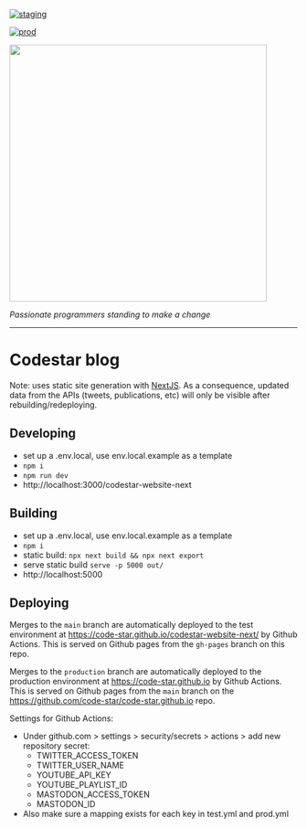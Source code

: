 [![staging](https://github.com/code-star/codestar-website-next/actions/workflows/staging.yml/badge.svg)](https://github.com/code-star/codestar-website-next/actions/workflows/staging.yml)

[![prod](https://github.com/code-star/codestar-website-next/actions/workflows/prod.yml/badge.svg)](https://github.com/code-star/codestar-website-next/actions/workflows/prod.yml)

<img align=center src=https://github.com/user-attachments/assets/4edccc89-6004-49c6-bad6-590794577fc6 width=450 />

_Passionate programmers standing to make a change_

---

# Codestar blog

Note: uses static site generation with [NextJS](https://nextjs.org/). As a consequence, updated data from the APIs (tweets, publications, etc) will only be visible after rebuilding/redeploying.

## Developing

- set up a .env.local, use env.local.example as a template
- `npm i`
- `npm run dev`
- http://localhost:3000/codestar-website-next

## Building

- set up a .env.local, use env.local.example as a template
- `npm i`
- static build: `npx next build && npx next export`
- serve static build `serve -p 5000 out/`
- http://localhost:5000

## Deploying

Merges to the `main` branch are automatically deployed to the test environment at https://code-star.github.io/codestar-website-next/ by Github Actions. This is served on Github pages from the `gh-pages` branch on this repo.

Merges to the `production` branch are automatically deployed to the production environment at https://code-star.github.io by Github Actions. This is served on Github pages from the `main` branch on the https://github.com/code-star/code-star.github.io repo.

Settings for Github Actions:

- Under github.com > settings > security/secrets > actions > add new repository secret:
  - TWITTER_ACCESS_TOKEN
  - TWITTER_USER_NAME
  - YOUTUBE_API_KEY
  - YOUTUBE_PLAYLIST_ID
  - MASTODON_ACCESS_TOKEN
  - MASTODON_ID
- Also make sure a mapping exists for each key in test.yml and prod.yml
